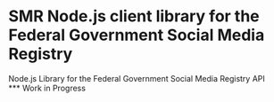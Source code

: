 SMR
Node.js client library for the Federal Government Social Media Registry
==============================

Node.js Library for the Federal Government Social Media Registry API
<br/>
*** Work in Progress
